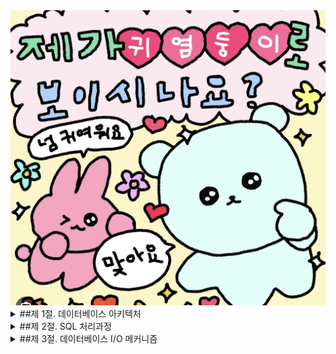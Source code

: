 <div align="center">
    <img src="./img/1.png" alt="" width="800" />
</div>

<details>
<summary> ##제 1절. 데이터베이스 아키텍처  </summary> 

<div markdown="1">

## 1. 데이터베이스 구조

DBMS에 따른 db 정의가 상이함.

|  오라클 | SQL Server | 
|:---|:---|
| <div align="center"><img src="./img/2.png" alt="" width="400" /></div>| <div align="center"><img src="./img/3.png" alt="" width="400" /></div>|
| 디스크에 저장된 데이터 집합 (Datafile, Redo Log File, Control File) 
  <br/> **Instance** : `[SGA](https://m.blog.naver.com/PostView.naver?isHttpsRedirect=true&blogId=qowndyd&logNo=220995596404) 공유 메모리 영역, 해당 영역에 접근하는 프로세스 집합` | 기본적으로 `1:1 접근 구조 (인스턴스 : DB)` <br/> <div id ="footnotes-p">RAC(Real Application Cluster) 환경<sup>[1](#footnotes)</sup></div> 에서는 `n:1 접근 구조 성립(인스턴스 : DB)` <br/>1개의 인스턴스는 여러 db 접근 불가 
<br/><div id=”footnotes”>[1](#footnotes-p) 참고링크 :
[Oracle Real Application Cluster](https://www.oracle.com/kr/database/real-application-clusters/)
[RAC](https://myalpaca.tistory.com/17) 
 </div> | 1개의 인스턴스당 3만 2767개 db를 정의하여 사용이 가능 <br/>
  기본 생성 시, 시스템 디비 생성 : master, model, msdb, tempdb (사용자가 알잘딱 하게 사용자 정의 db 추가)
  <br/> Datafile : Redo Log File = 테이터 파일(.mdf) : 트랜잭션 로그 파일(.ldf) (1개의 Db당 생김.)| 

## 2. 프로세스

(tip. SQL Server는 쓰레드(Thread) 기반 아키텍처이므로 프로세스 대신 쓰레드라는 표현을 써야 한다.)

> 프로세스
> 
> - 서버 프로세스
> - 백그라운드 프로세스

### 2.1 서버 프로세스

> SQL을 파싱 → 필요 시, 최적화를 수행
`ex. 데이터 파일로부터 DB 버퍼 캐시로 블록을 적재하거나, Dirty 블록을 캐시에서 밀어냄으로써 Free 블록을 확보하는 일, Redo 로그 버퍼를 비우는 일 등은 OS와 I/O 서브시스템, 백그라운드 프로세스가 대신 처리하도록 시스템 Call을 통해 요청한다`
> 

👇🏻 클라이언트가 서버 프로세스와 연결하는 방식 👇🏻

|  전용 서버 방식  | 공용 서버 방식 | 
|:---:|:---:|
|<div align="center"><img src="./img/4.png" alt="" width="400" /></div>|<div align="center"><img src="./img/5.png" alt="" width="400" /></div>|
  리스너가 서버 프로세스를 생성 <br/> 서버 프로세스가 하나의 프로세스에 서비스를 제공 <br/>
  ⇒ 연결 요청 🆙 서버 프로세스 생성 및 해제 🆙   ⇒ 성능 👎🏻 <br/>
  ⇒ OLTP 환경에서는 Connection Pooling 기법 사용이 필수적 <br/> | 1 : n = 서버 프로세스 : 사용자 세션 (`여러 사용자의 세션이 공유`) <br/>사용자 대신 Dispatcher가 명령을 SGA 내 요청 큐에 등록 그 내용을 서버에 전달, 서버는 응답 큐를 전송해서 Dispatcher가 사용자 프로세스에 전달 |

### 2.2 백그라운드 프로세스

<div align="center"><img src="./img/6.png" alt="" width="400" /></div>

<div align="center"><img src="./img/7.png" alt="" width="400" /></div>
  
## 3. 데이터 저장 구조

<div align="center"><img src="./img/8.png" alt="" width="400" /></div>
  
- 대부분 DBMS에서 I/O는 블록 단위로 수행 \*논리적 단위로 블록사용 \ (블록디바이스)
- **`*블록 개수***가 SQL 성능 지표` (옵티마이저 친구의 두도 블록개수가 큰영향을 미침.)
- `테이블 스페이스 = 물리적인 데이터 파일`을 의미
- sql server ⇒ 블록크기 8kb ⇒ 8개 페이지의 extent 사용 ( 8\*\8 = 64 kb)
- **세그먼트**
    - Sql Server에서는 heap/Index object가 해당 영역에 속함
    - 생성 유형에 따라 아래 세그먼트들이 생성됨
        - 테이블 → 테이블 세그먼트
        - 인덱스 → 인덱스 세그먼트
    - 파티션 테이블(or 인덱스)은 내부적으로 여러 세그먼트를 가짐.
- **테이블스페이스**
    - 세그먼트를 담는 컨테이너 → 여러 데이터 파일로 구성
    - `사용자` 는 테이블스페이스를 지정, `DBMS는 실제 값을 저장할 데이터 파일 선택 및 익스텐트를 할당`
- ******임시 데이터 파일******
    - 중간 결과 집합 저장 용도, 임시 저장 용도로 자동으로 삭제됨 (당연히 redo안되쥬 안하쥬)
        - 사용 ex)대량의 정렬, 해시 조인 등의 작업 진행 중 메모리 부족
- **로그 파일**
    - DB버퍼 캐시에 가해지는 모든 변경사항을 기록하는 파일
        - 오라클 - Redo 로그, SQL Server - 트랜잭션 로그
    - 로그 기록 방식은 Append 방식으로 <div id ="footnotes-p">데이터 기록 방식<sup>[1](#footnotes)</sup></div> 대비  빠름
    - <div id=”footnotes”>[1](#footnotes-p) : 변경된 메모리 버퍼 블록을 디스크 상 데이터 블록에 기록하는 RandomI/O 방식 </div>
    - DBMS는 Append 방식의 로그 적재 후 버퍼 블록과 데이터 간 동기화를 위한 (DBWR, CheckPoint)를 이용해 배치로 일괄 처리
    - `캐시 복구`란 ? 마지막 Checkpoint를 기점으로 사고 발생 직전까지 수행된 트랜잭션을 복구
    - 로그 유형
        - Online Redo 로그 (오라클)
            1. 라운드 로빈 방식으로 파일 롤링
                - 모든 파일 가용량 초과 시, 1st 파일 부터 재사용함
            2. 최소 2개 이상의 파일로 구성 
        - 트랜잭션 로그 (SQL Server)
            - Oracle의 Online Redo 로그와 대응되는 SQL Server의 로그 파일
        - Archived(=Offline) Redo 로그
            - Oracle에서 Online Redo 로그가 재사용되기 전에 다른 위치로 백업해 둔 파일 (SQL Server은 대응 개념이 없음)

## 4. 메모리 구조

### 4.1 시스템 공유 메모리 영역

- 여러 프로세스가 동시 접근이 가능한 메모리 영역 (전역)
- 오라클 - SGA , Sql Server - Memory Pool
- 공유 메모리를 구성하는 주 캐시 영역 `(DBMS 공통 사용 캐시 영역)`
    - DB 버퍼 캐시, 공유 풀, 로그 버퍼

### 4.2 프로세스 전용 메모리 영역

<aside>
💡 아키텍처

1. 오라클 - 프로세스 기반
2. Sql Server - Thread 기반
</aside>

- **PGA** (오라클의 경우만 해당 → 프로세스 기반 아키텍처 이므로)
    - 서버 프로세스가 자신의 전용 메모리 영역을 가질 수 있음
    - 데이터를 정렬, 세션 및 커서에 대한 상태 정보를 저장하는 용도로 사용된다.
    - USA (User Global Area)
        - “프로세스 > 서버 프로세스 > 공유 서버 방식”에서 각 세션의 독립적 메모리 공간
            
            (전용 서버 방식에서도 uga 사용이 가능)
            
    - CGA (Call Global Area)
        - Call이 진행되는 동안만 필요한 데이터를 위한 메모리 영역 (UGA의 경우는 계속 참조되는 경우 사용)

- *쓰레드 기반의 아키텍처인 Sql Server는 프로세스 전용 메모리 영역 🙅🏻*

#### 공유 풀 

> 딕셔너리 캐시 + 라이브러리 캐시
> 
- DB 캐시 버퍼처럼 LRU 알고리즘 기반
- 딕셔너리 캐시 : 메타 정보를 저장 (데이터 파일, 사용자, 제약, 논리적 파일 단위 등등)
- 라이브러리 캐시 : 수행한 SQL과 실행 계획, 저장 프로시저를 저장하는 캐시 영역

</div>
</details>

<details>
<summary> ##제 2절. SQL 처리과정  </summary> 

<div markdown="1">

## SQL 처리 과정

<div align="center"><img src="./img/9.png" alt="" width="400" /></div>
<div align="center"><img src="./img/10.png" alt="" width="400" /></div>

## SQL 옵티마이저

- DBMS핵심 엔진으로, 사용자 작업을 최적화 해줌
- 옵티마이저의 최적화 절차는 아래와 같다.
    1. 사용자의 쿼리의 실행 계획 탐색
    2. 데이터 딕셔너리로 선수집한 오브젝트 및 시스템 통계 정보로 각 실행 계획의 예상 비용을 산정 
    3. 최저 비용의 실행 계획을 선택

## 옵티마이저 힌트

> 옵티마이저의 두 실수를 염두하여 `개발세발자가 **직접 인덱스를 변경/ 조인 방식을 변경함으로 더 좋은 실행 계획으로 유도하는 메커니즘**`
> 

</div>
</details>

<details>
<summary> ##제 3절. 데이터베이스 I/O 메커니즘  </summary> 

<div markdown="1">

## 1. 블록단위 I/O

- 데이터 파일에서 DB 버퍼 캐시로 블록을 적재할 때
- 데이터 파일에서 블록을 직접 읽고 쓸 때
- 버퍼 캐시에서 블록을 읽고 쓸 때
- 버퍼 캐시에서 변경된 블록을 다시 데이터 파일에 쓸 때

## 2. 메모리 I/O vs 디스크 I/O

- 버퍼 캐시 히트율 `(BCHR, Buffer Cache Hit Ratio)`
    - 버퍼 캐시 효율 측정 지표로서,
    - **BCHR = (버퍼 캐시에서 곧바로 찾은 블록 수 / 총 읽은 블록 수) x 100**
    

## 3. Sequenial I/O vs Random I/O

<div align="center"><img src="./img/11.png" alt="" width="400" /></div>
  
- 시퀀셜 액세스는 레코드간 논리적 또는 물리적인 순서를 따라 차례대로 읽어 나가는 방식
    - 인덱스 리프블록에 위치한 모든 레코드는 포인터를 따라 논리적으로 연결돼 있고, 이 포인터를 따라 스캔
- 랜덤 액세스 (Random I/O) 발생량을 줄이는 것이 해당 단락에서 I/O 튜닝의 핵심 원리

## 4. Single Block I/O vs MultiBlock I/O

- Single Block I/O
    - 한 번의 I/O Call에 하나의 데이터 블록만 읽어 메모리에 적재하는 방식
    - `인덱스 스캔` 시 효율적
- MultiBlock I/O
    - I/O Call이 필요한 시점에, 인접한 블록들을 같이 읽어 메모리에 적재하는 방식
    - 대량 데이터 읽을 때 좋겠지~ call이 줄자나

## 5. I/O 효율화 원리

■ 필요한 최소 블록만 읽도록 SQL 작성
■ 최적의 옵티마이징 팩터 제공

- 전략적인 인덱스 구성
- DBMS 기능 활용 ex) Index, 파티션, 클러스터, 윈도우 함수
- 옵티마이저 모드 설정 , 알잘딱 통계정보 제공

 
■ 필요하다면, 옵티마이저 힌트를 사용해 최적의 액세스 경로로 유도

### 수고하셨^읍^니다.

<div align="center"><img src="./img/12.png" alt="" width="400" /></div>

</div>
</details>
